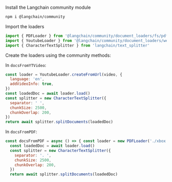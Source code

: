 Install the Langchain community module

```bash
npm i @langchain/community
```

Import the loaders

```javascript
import { PDFLoader } from '@langchain/community/document_loaders/fs/pdf'
import { YoutubeLoader } from '@langchain/community/document_loaders/web/youtube'
import { CharacterTextSplitter } from 'langchain/text_splitter'
```

Create the loaders using the community methods:

In `docsFromYTVideo`:

```javascript
const loader = YoutubeLoader.createFromUrl(video, {
  language: 'en',
  addVideoInfo: true,
})
const loadedDoc = await loader.load()
const splitter = new CharacterTextSplitter({
  separator: ' ',
  chunkSize: 2500,
  chunkOverlap: 200,
})
return await splitter.splitDocuments(loadedDoc)
```

In `docsFromPDF`:

```javascript
const docsFromPDF = async () => { const loader = new PDFLoader('./xbox.pdf')
  const loadedDoc = await loader.load()
  const splitter = new CharacterTextSplitter({
    separator: '. ',
    chunkSize: 2500,
    chunkOverlap: 200,
  })
  return await splitter.splitDocuments(loadedDoc)
```
